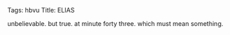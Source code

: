 Tags: hbvu
Title: ELIAS
  
unbelievable. but true. at minute forty three. which must mean something.